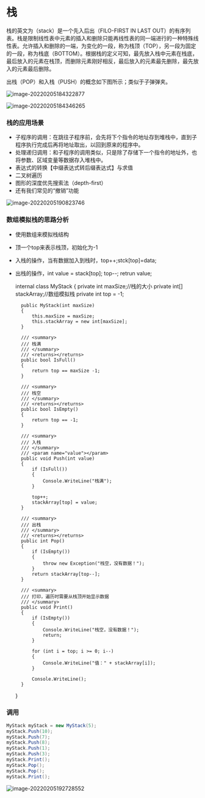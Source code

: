 # 栈

栈的英文为（stack）是一个先入后出（FILO-FIRST IN LAST OUT）的有序列表。栈是限制线性表中元素的插入和删除只能再线性表的同一端进行的一种特殊线性表。允许插入和删除的一端，为变化的一段，称为栈顶（TOP），另一段为固定的一段，称为栈底（BOTTOM）。根据栈的定义可知，最先放入栈中元素在栈底，最后放入的元素在栈顶，而删除元素刚好相反，最后放入的元素最先删除，最先放入的元素最后删除。



出栈（POP）和入栈（PUSH）的概念如下图所示；类似于子弹弹夹。

![image-20220205184322877](C:\Users\juster.zhu\AppData\Roaming\Typora\typora-user-images\image-20220205184322877.png)

![image-20220205184346265](C:\Users\juster.zhu\AppData\Roaming\Typora\typora-user-images\image-20220205184346265.png)



### 栈的应用场景

- 子程序的调用：在跳往子程序前，会先将下个指令的地址存到堆栈中，直到子程序执行完成后再将地址取出，以回到原来的程序中。
- 处理递归调用：和子程序的调用类似，只是除了存储下一个指令的地址外，也将参数、区域变量等数据存入堆栈中。
- 表达式的转换【中缀表达式转后缀表达式】与求值
- 二叉树遍历
- 图形的深度优先搜索法（depth-first）
- 还有我们常见的“撤销”功能

![image-20220205190823746](C:\Users\juster.zhu\AppData\Roaming\Typora\typora-user-images\image-20220205190823746.png)



### 数组模拟栈的思路分析

- 使用数组来模拟栈结构
- 顶一个top来表示栈顶，初始化为-1
- 入栈的操作，当有数据加入到栈时，top++;stck[top]=data;
- 出栈的操作，int value = stack[top]; top--; retrun value;



    internal class MyStack
    {
        private int maxSize;//栈的大小
        private int[] stackArray;//数组模拟栈
        private int top = -1;
    
        public MyStack(int maxSize) 
        {
            this.maxSize = maxSize;
            this.stackArray = new int[maxSize];
        }
    
        /// <summary>
        /// 栈满
        /// </summary>
        /// <returns></returns>
        public bool IsFull() 
        {
            return top == maxSize -1;
        }
    
        /// <summary>
        /// 栈空
        /// </summary>
        /// <returns></returns>
        public bool IsEmpty() 
        {
            return top == -1;
        }
    
        /// <summary>
        /// 入栈
        /// </summary>
        /// <param name="value"></param>
        public void Push(int value) 
        {
            if (IsFull()) 
            {
                Console.WriteLine("栈满");
            }
    
            top++;
            stackArray[top] = value;
        }
    
        /// <summary>
        /// 出栈
        /// </summary>
        /// <returns></returns>
        public int Pop() 
        {
            if (IsEmpty())
            {
                throw new Exception("栈空，没有数据！");
            }
            return stackArray[top--];
        }
    
        /// <summary>
        /// 打印，遍历时需要从栈顶开始显示数据
        /// </summary>
        public void Print() 
        {
            if (IsEmpty())
            {
                Console.WriteLine("栈空，没有数据！");
                return;
            }
    
            for (int i = top; i >= 0; i--)
            {
                Console.WriteLine("值：" + stackArray[i]);
            }
    
            Console.WriteLine();
        }
    }

### 调用

```c#
MyStack myStack = new MyStack(5);
myStack.Push(10);
myStack.Push(7);
myStack.Push(8);
myStack.Push(1);
myStack.Push(3);
myStack.Print();
myStack.Pop();
myStack.Pop();
myStack.Print();
```

![image-20220205192728552](C:\Users\juster.zhu\AppData\Roaming\Typora\typora-user-images\image-20220205192728552.png)